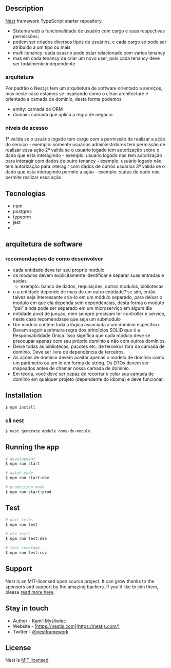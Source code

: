 ## Description

[Nest](https://github.com/nestjs/nest) framework TypeScript starter repository.

- Sistema web a funcionalidade de usuário com cargo e suas respectivas permissões;
- podem ser criados diversos tipos de usuários, e cada cargo só pode ser atribuido a um tipo ou mais
- multi-tenancy: cada usuario pode estar relacionado com varios tenancy
- mas em cada tenancy de criar um novo user, pois cada tenancy deve ser todalmente independente 


### arquitetura
Por padrão o Nest.js tem um arquitetura de software orientado a serviços,
mas neste caso estamos se inspirando como o clean architecture é orientado a camada de dominio,
desta forma podemos 

- entity: camada do ORM
- domain: camada que aplica a regra de negócio 

### niveis de acesso

1ª valida se o usuário logado tem cargo com a permissão de realizar a ação do serviço
    - exemplo: somente usuários admininstrdores tem permissão de realizar essa ação
2ª valida se o usuario logado tem autorização sobre o dado que esta interagindo 
    - exemplo: usuario logado nao tem autorização para interagir com dados de outro tenancy
    - exemplo: usuário logado não tem autorização para interagir com dados de outros usuários
3ª valida se o dado que esta interagindo permite a ação 
    - exemplo: status do dado não permite realizar essa ação 

## Tecnologias

- npm
- postgres
- typeorm
- jest
- 

## arquitetura de software
### recomendações de como desenvolver
- cada entidade deve ter seu proprio modulo
- os modulos devem explicitamente identificar e separar suas entradas e saidas
    - exemplo: banco de dados, requisições, outros modulos, bibliotecas
- o a entidade depende de mais de um outro entidade? se sim, então talvez seja interessante cria-lo em um módulo separado, para deixar o modulo em que ela dependa sem dependencias, desta forma o moduto "pai" ainda pode ser separado em um microserviço em algum dia 
- entidade pivot de junção, nem sempre precisam ter controller e service, neste caso recomendasse que seja um submodulo 
- Um módulo contém toda a lógica associada a um domínio específico. Devem seguir a primeira regra dos princípios SOLID que é a Responsabilidade Única. Isso significa que cada módulo deve se preocupar apenas com seu próprio domínio e não com outros domínios.
- Deixe todas as bibliotecas, pacotes etc. de terceiros fora da camada de domínio. Deve ser livre de dependência de terceiros.
- As ações de domínio devem aceitar apenas o modelo de domínio como um parâmetro ou um Id em forma de string. Os DTOs devem ser mapeados antes de chamar nossa camada de domínio.
- Em teoria, você deve ser capaz de recortar e colar sua camada de domínio em qualquer projeto (dependente do idioma) e deve funcionar.


## Installation
```bash
$ npm install
```

### cli nest
```bash
$ nest generate module nome-do-modulo
```

## Running the app

```bash
# development
$ npm run start

# watch mode
$ npm run start:dev

# production mode
$ npm run start:prod
```

## Test

```bash
# unit tests
$ npm run test

# e2e tests
$ npm run test:e2e

# test coverage
$ npm run test:cov
```

## Support

Nest is an MIT-licensed open source project. It can grow thanks to the sponsors and support by the amazing backers. If you'd like to join them, please [read more here](https://docs.nestjs.com/support).

## Stay in touch

- Author - [Kamil Myśliwiec](https://kamilmysliwiec.com)
- Website - [https://nestjs.com](https://nestjs.com/)
- Twitter - [@nestframework](https://twitter.com/nestframework)

## License

Nest is [MIT licensed](LICENSE).
